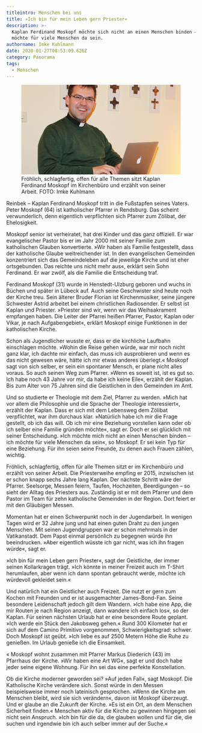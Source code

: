 ```yaml
---
titleintro: Menschen bei uns
title: »Ich bin für mein Leben gern Priester«
description: >-
  Kaplan Ferdinand Moskopf möchte sich nicht an einen Menschen binden – er
  möchte für viele Menschen da sein.
authorname: Imke Kuhlmann
date: 2020-01-27T08:53:09.626Z
category: Panorama
tags:
  - Menschen
---
```

<figure>
  <img src="/static/media/2020-F-Moskopf.jpg">
  <figcaption>
Fröhlich, schlagfertig, offen für alle Themen sitzt Kaplan Ferdinand Moskopf im Kirchenbüro und erzählt von seiner Arbeit. FOTO: Imke Kuhlmann   
  </figcaption>
</figure>


Reinbek – Kaplan Ferdinand Moskopf tritt in die Fußstapfen seines Vaters. Peter Moskopf (64) ist katholischer Pfarrer in Rendsburg. Das scheint verwunderlich, denn eigentlich verpflichten sich Pfarrer zum Zölibat, der Ehelosigkeit.


Moskopf senior ist verheiratet, hat drei Kinder und das ganz offiziell. Er war evangelischer Pastor bis er im Jahr 2000 mit seiner Familie zum katholischen Glauben konvertierte. »Wir haben als Familie festgestellt, dass der katholische Glaube weitreichender ist. In den evangelischen Gemeinden konzentriert sich das Gemeindeleben auf die jeweilige Kirche und ist eher ortsgebunden. Das reichte uns nicht mehr aus«, erklärt sein Sohn Ferdinand. Er war zwölf, als die Familie die Entscheidung traf.

Ferdinand Moskopf (31) wurde in Henstedt-Ulzburg geboren und wuchs in Büchen und später in Lübeck auf. Auch seine Geschwister sind heute noch der Kirche treu. Sein älterer Bruder Florian ist Kirchenmusiker, seine jüngere Schwester Astrid arbeitet bei einem christlichen Radiosender. Er selbst ist Kaplan und Priester. »Priester sind wir, wenn wir das Weihsakrament empfangen haben. Die Leiter der Pfarrei heißen Pfarrer, Pastor, Kaplan oder Vikar, je nach Aufgabengebiet«, erklärt Moskopf einige Funktionen in der katholischen Kirche. 


Schon als Jugendlicher wusste er, dass er die kirchliche Laufbahn einschlagen möchte. »Wohin die Reise gehen würde, war mir noch nicht ganz klar, ich dachte mir einfach, das muss ich ausprobieren und wenn es das nicht gewesen wäre, hätte ich mir etwas anderes überlegt.« Moskopf sagt von sich selber, er sein ein spontaner Mensch, er plane nicht alles voraus. So auch seinen Weg zum Pfarrer. »Wenn es soweit ist, ist es gut so. Ich habe noch 43 Jahre vor mir, da habe ich keine Eile«, erzählt der Kaplan. Bis zum Alter von 75 Jahren sind die Geistlichen in den Gemeinden im Amt.  


Und so studierte er Theologie mit dem Ziel, Pfarrer zu werden. »Mich hat vor allem die Philosophie und die Sprache der Theologie interessiert«, erzählt der Kaplan. Dass er sich mit dem Lebensweg dem Zölibat verpflichtet, war ihm durchaus klar. »Natürlich habe ich mir die Frage gestellt, ob ich das will. Ob ich mir eine Beziehung vorstellen kann oder ob ich selber eine Familie gründen möchte«, sagt er. Doch er sei glücklich mit seiner Entscheidung. »Ich möchte mich nicht an einen Menschen binden – ich möchte für viele Menschen da sein«, so Moskopf. Er sei kein Typ für eine Beziehung. Für ihn seien seine Freunde, zu denen auch Frauen zählen, wichtig.

Fröhlich, schlagfertig, offen für alle Themen sitzt er im Kirchenbüro und erzählt von seiner Arbeit. Die Priesterweihe empfing er 2015, inzwischen ist er schon knapp sechs Jahre lang Kaplan. Der nächste Schritt wäre der Pfarrer. Seelsorge, Messen feiern, Taufen, Hochzeiten, Beerdigungen – so sieht der Alltag des Priesters aus. Zuständig ist er mit dem Pfarrer und dem Pastor im Team für zehn katholische Gemeinden in der Region. Dort feiert er mit den Gläubigen Messen. 


Momentan hat er einen Schwerpunkt noch in der Jugendarbeit. In wenigen Tagen wird er 32 Jahre jung und hat  einen guten Draht zu den jungen Menschen. Mit seinen Jugendgruppen war er schon mehrmals in der Vatikanstadt. Dem Papst einmal persönlich zu begegnen würde ihn beeindrucken. »Aber eigentlich wüsste ich gar nicht, was ich ihn fragen würde«, sagt er. 


»Ich bin für mein Leben gern Priester«, sagt der Geistliche, der immer seinen Kollarkragen trägt. »Ich könnte in meiner Freizeit auch im T-Shirt herumlaufen, aber wenn ich dann spontan gebraucht werde, möchte ich würdevoll gekleidet sein.«

Und natürlich hat ein Geistlicher auch Freizeit. Die nutzt er gern zum Kochen mit Freunden und er ist ausgemachter James-Bond-Fan. Seine besondere Leidenschaft jedoch gilt dem Wandern. »Ich habe eine App, die mir Routen je nach Region anzeigt, dann wandere ich einfach los«, so der Kaplan. Für seinen nächsten Urlaub hat er eine besondere Route geplant. »Ich werde ein Stück den Jakobsweg gehen.« Rund 300 Kilometer hat er sich auf dem Camino Primitivo vorgenommen, Schwierigkeitsgrad: schwer. Doch Moskopf ist geübt. »Ich liebe es auf 2500 Metern Höhe die Ruhe zu genießen. Im Urlaub genieße ich die Einsamkeit.

«
Moskopf wohnt zusammen mit Pfarrer Markus Diederich (43) im Pfarrhaus der Kirche. »Wir haben eine Art WG«, sagt er und doch habe jeder seine eigene Wohnung. Für ihn sei das eine perfekte Konstellation. 

Ob die Kirche moderner geworden sei? »Auf jeden Fall«, sagt Moskopf. Die Katholische Kirche verändere sich. Sonst würde in den Messen beispielsweise immer noch lateinisch gesprochen. »Wenn die Kirche am Menschen bleibt, wird sie sich verändern«, davon ist Moskopf überzeugt. Und er glaube an die Zukunft der Kirche. »Es ist ein Ort, an dem Menschen Sicherheit finden.« Menschen aktiv für die Kirche zu gewinnen hingegen sei nicht sein Anspruch. »Ich bin für die da, die glauben wollen und für die, die suchen und irgendwie bin ich auch selber immer auf der Suche.«
